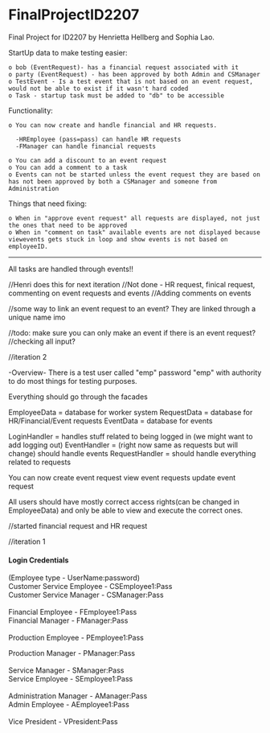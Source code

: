 # FinalProjectID2207

Final Project for ID2207 by Henrietta Hellberg and Sophia Lao.

StartUp data to make testing easier:

    o bob (EventRequest)- has a financial request associated with it
    o party (EventRequest) - has been approved by both Admin and CSManager
    o TestEvent - Is a test event that is not based on an event request, would not be able to exist if it wasn't hard coded
    o Task - startup task must be added to "db" to be accessible

Functionality:

    o You can now create and handle financial and HR requests.

      -HREmployee (pass=pass) can handle HR requests
      -FManager can handle financial requests

    o You can add a discount to an event request
    o You can add a comment to a task
    o Events can not be started unless the event request they are based on has not been approved by both a CSManager and someone from Administration

Things that need fixing:

    o When in "approve event request" all requests are displayed, not just the ones that need to be approved
    o When in "comment on task" available events are not displayed because viewevents gets stuck in loop and show events is not based on employeeID.

--------------------------
All tasks are handled through events!!

//Henri does this for next iteration
//Not done - HR request, finical request, commenting on event requests and events
//Adding comments on events

//some way to link an event request to an event?
They are linked through a unique name imo


//todo: make sure you can only make an event if there is an event request?
//checking all input?

//iteration 2

-Overview-
There is a test user called "emp" password "emp" with authority to do most things for testing purposes.

Everything should go through the facades

EmployeeData = database for worker system
RequestData = database for HR/Financial/Event requests
EventData = database for events

LoginHandler = handles stuff related to being logged in (we might want to add logging out)
EventHandler = (right now same as requests but will change) should handle events
RequestHandler = should handle everything related to requests

You can now
create event request
view event requests
update event request


All users should have mostly correct access rights(can be changed in EmployeeData) and only be able to view and execute the correct ones.

//started financial request and HR request

//iteration 1
#### Login Credentials

(Employee type - UserName:password)<br/>
Customer Service Employee - CSEmployee1:Pass<br/>
Customer Service Manager - CSManager:Pass<br/>
<br/>
Financial Employee - FEmployee1:Pass<br/>
Financial Manager - FManager:Pass<br/>
<br/>
Production Employee - PEmployee1:Pass<br/>

Production Manager - PManager:Pass<br/>
<br/>
Service Manager - SManager:Pass<br/>
Service Employee - SEmployee1:Pass<br/>
<br/>
Administration Manager - AManager:Pass<br/>
Admin Employee - AEmployee1:Pass<br/>
<br/>
Vice President - VPresident:Pass<br/>
